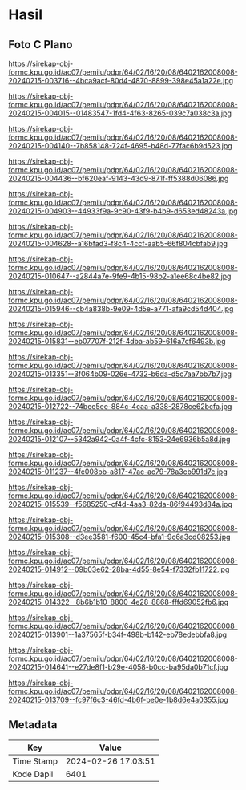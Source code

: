 # Hasil

## Foto C Plano

https://sirekap-obj-formc.kpu.go.id/ac07/pemilu/pdpr/64/02/16/20/08/6402162008008-20240215-003716--4bca9acf-80d4-4870-8899-398e45a1a22e.jpg

https://sirekap-obj-formc.kpu.go.id/ac07/pemilu/pdpr/64/02/16/20/08/6402162008008-20240215-004015--01483547-1fd4-4f63-8265-039c7a038c3a.jpg

https://sirekap-obj-formc.kpu.go.id/ac07/pemilu/pdpr/64/02/16/20/08/6402162008008-20240215-004140--7b858148-724f-4695-b48d-77fac6b9d523.jpg

https://sirekap-obj-formc.kpu.go.id/ac07/pemilu/pdpr/64/02/16/20/08/6402162008008-20240215-004436--bf620eaf-9143-43d9-871f-ff5388d06086.jpg

https://sirekap-obj-formc.kpu.go.id/ac07/pemilu/pdpr/64/02/16/20/08/6402162008008-20240215-004903--44933f9a-9c90-43f9-b4b9-d653ed48243a.jpg

https://sirekap-obj-formc.kpu.go.id/ac07/pemilu/pdpr/64/02/16/20/08/6402162008008-20240215-004628--a16bfad3-f8c4-4ccf-aab5-66f804cbfab9.jpg

https://sirekap-obj-formc.kpu.go.id/ac07/pemilu/pdpr/64/02/16/20/08/6402162008008-20240215-010647--a2844a7e-9fe9-4b15-98b2-a1ee68c4be82.jpg

https://sirekap-obj-formc.kpu.go.id/ac07/pemilu/pdpr/64/02/16/20/08/6402162008008-20240215-015946--cb4a838b-9e09-4d5e-a771-afa9cd54d404.jpg

https://sirekap-obj-formc.kpu.go.id/ac07/pemilu/pdpr/64/02/16/20/08/6402162008008-20240215-015831--eb07707f-212f-4dba-ab59-616a7cf6493b.jpg

https://sirekap-obj-formc.kpu.go.id/ac07/pemilu/pdpr/64/02/16/20/08/6402162008008-20240215-013351--3f064b09-026e-4732-b6da-d5c7aa7bb7b7.jpg

https://sirekap-obj-formc.kpu.go.id/ac07/pemilu/pdpr/64/02/16/20/08/6402162008008-20240215-012722--74bee5ee-884c-4caa-a338-2878ce62bcfa.jpg

https://sirekap-obj-formc.kpu.go.id/ac07/pemilu/pdpr/64/02/16/20/08/6402162008008-20240215-012107--5342a942-0a4f-4cfc-8153-24e6936b5a8d.jpg

https://sirekap-obj-formc.kpu.go.id/ac07/pemilu/pdpr/64/02/16/20/08/6402162008008-20240215-011237--4fc008bb-a817-47ac-ac79-78a3cb991d7c.jpg

https://sirekap-obj-formc.kpu.go.id/ac07/pemilu/pdpr/64/02/16/20/08/6402162008008-20240215-015539--f5685250-cf4d-4aa3-82da-86f94493d84a.jpg

https://sirekap-obj-formc.kpu.go.id/ac07/pemilu/pdpr/64/02/16/20/08/6402162008008-20240215-015308--d3ee3581-f600-45c4-bfa1-9c6a3cd08253.jpg

https://sirekap-obj-formc.kpu.go.id/ac07/pemilu/pdpr/64/02/16/20/08/6402162008008-20240215-014912--09b03e62-28ba-4d55-8e54-f7332fb11722.jpg

https://sirekap-obj-formc.kpu.go.id/ac07/pemilu/pdpr/64/02/16/20/08/6402162008008-20240215-014322--8b6b1b10-8800-4e28-8868-fffd69052fb6.jpg

https://sirekap-obj-formc.kpu.go.id/ac07/pemilu/pdpr/64/02/16/20/08/6402162008008-20240215-013901--1a37565f-b34f-498b-b142-eb78edebbfa8.jpg

https://sirekap-obj-formc.kpu.go.id/ac07/pemilu/pdpr/64/02/16/20/08/6402162008008-20240215-014641--e27de8f1-b29e-4058-b0cc-ba95da0b71cf.jpg

https://sirekap-obj-formc.kpu.go.id/ac07/pemilu/pdpr/64/02/16/20/08/6402162008008-20240215-013709--fc97f6c3-46fd-4b6f-be0e-1b8d6e4a0355.jpg


## Metadata

| Key        | Value               |
| ---------- | ------------------- |
| Time Stamp | 2024-02-26 17:03:51 |
| Kode Dapil | 6401                |



